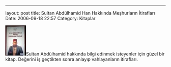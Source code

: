 ---
layout: post
title: Sultan Abdülhamid Han Hakkında Meşhurların İtirafları
Date: 2006-09-18 22:57
Category: Kitaplar

![Sultan Albdülhamid Han Hakkında Meşhurların İtirafları][]Sultan
Abdülhamid hakkında bilgi edinmek isteyenler için güzel bir kitap.
Değerini iş geçtikten sonra anlayıp vahlayanların itirafları.

  [Sultan Albdülhamid Han Hakkında Meşhurların İtirafları]: /images/sultanhamid_meshur.thumbnail.jpg
